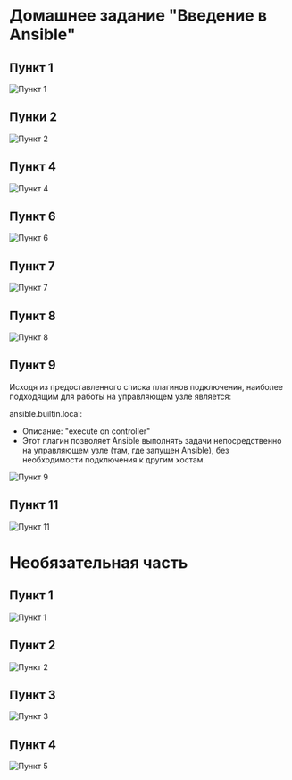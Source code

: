 # **Домашнее задание "Введение в Ansible"**

## Пункт 1
![Пункт 1](https://github.com/JustAleksy/netology/assets/143338652/519eafa7-4313-4c50-9dd5-c5477d181924)
## Пунки 2
![Пункт 2](https://github.com/JustAleksy/netology/assets/143338652/0c7b4568-caa7-419e-a2ea-c9a5c281ea13)
## Пункт 4
![Пункт 4](https://github.com/JustAleksy/netology/assets/143338652/f2dcca63-3582-4b77-809d-0080a5e53ff4)
## Пункт 6
![Пункт 6](https://github.com/JustAleksy/netology/assets/143338652/5aca0463-1bb5-4bce-97b4-b67666d784db)
## Пункт 7
![Пункт 7](https://github.com/JustAleksy/netology/assets/143338652/b406fbfb-f38b-493d-8e31-50fdf6949c73)
## Пункт 8
![Пункт 8](https://github.com/JustAleksy/netology/assets/143338652/4e18fefd-8564-4941-a6a4-99c80ee31482)
## Пункт 9
Исходя из предоставленного списка плагинов подключения, наиболее подходящим для работы на управляющем узле является:

ansible.builtin.local:
- Описание: "execute on controller"
- Этот плагин позволяет Ansible выполнять задачи непосредственно на управляющем узле (там, где запущен Ansible), без необходимости подключения к другим хостам.

![Пункт 9](https://github.com/JustAleksy/netology/assets/143338652/bf171e49-2c2f-49f3-aa51-edcb63a4a97c)
## Пункт 11
![Пункт 11](https://github.com/JustAleksy/netology/assets/143338652/5ffea104-a948-4f2d-b634-ef78de4a5278)

# Необязательная часть

## Пункт 1
![Пункт 1](https://github.com/JustAleksy/netology/assets/143338652/cd9ce607-3665-4e32-8c52-9282165eedb8)
## Пункт 2
![Пункт 2](https://github.com/JustAleksy/netology/assets/143338652/33ece671-8396-413e-b714-adcda27bf37c)
## Пункт 3
![Пункт 3](https://github.com/JustAleksy/netology/assets/143338652/63232c08-a30f-4e09-b45e-4ba74b932e1f)
## Пункт 4
![Пункт 5](https://github.com/JustAleksy/netology/assets/143338652/0b7ecdff-8b8f-45de-907c-6784f10df9de)
